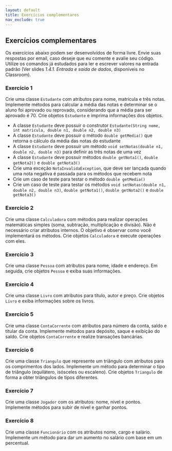 ```yaml
---
layout: default
title: Exercícios complementares
nav_exclude: true
---
```


## Exercícios complementares

Os exercícios abaixo podem ser desenvolvidos de forma livre. Envie suas respostas por email, caso deseje que eu comente e avalie seu código. Utilize os comandos já estudados para ler e escrever valores na entrada padrão (Ver slides _1.4.1. Entrada e saída de dados_, disponíveis no Classroom).

### Exercício 1

Crie uma classe `Estudante` com atributos para nome, matrícula e três notas. Implemente métodos para calcular a média das notas e determinar se o aluno foi aprovado ou reprovado, considerando que a média para ser aprovado é 70. Crie objetos `Estudante` e imprima informações dos objetos.

- A classe `Estudante` deve possuir o construtor `Estudante(String nome, int matricula, double n1, double n2, double n3)`
- A classe `Estudante` deve possuir o método `double getMedia()` que retorna o cálculo da média das notas do estudante
- A classe `Estudante` deve possuir um método `void setNotas(double n1, double n2, double n3)` para definir as três notas de uma vez
- A classe `Estudante` deve possuir métodos `double getNota1()`, `double getNota2()` e `double getNota3()`
- Crie uma exceção `NotaInvalidaException`, que deve ser lançada quando uma nota negativa é passada para os métodos que recebem nota
- Crie um caso de teste para testar o método `double getMedia()`
- Crie um caso de teste para testar os métodos `void setNotas(double n1, double n2, double n3)`, `double getNota1()`, `double getNota2()` e `double getNota3()`

### Exercício 2

Crie uma classe `Calculadora` com métodos para realizar operações matemáticas simples (soma, subtração, multiplicação e divisão). Não é necessário criar atributos internos. O objetivo é observar como você implementará os métodos. Crie objetos `Calculadora` e execute operações com eles.

### Exercício 3

Crie uma classe `Pessoa` com atributos para nome, idade e endereço. Em seguida, crie objetos `Pessoa` e exiba suas informações.

### Exercício 4

Crie uma classe `Livro` com atributos para título, autor e preço. Crie objetos `Livro` e exiba informações sobre os livros.

### Exercício 5

Crie uma classe `ContaCorrente` com atributos para número da conta, saldo e titular da conta. Implemente métodos para depósito, saque e exibição do saldo. Crie objetos `ContaCorrente` e realize transações bancárias.

### Exercício 6

Crie uma classe `Triangulo` que represente um triângulo com atributos para os comprimentos dos lados. Implemente um método para determinar o tipo de triângulo (equilátero, isósceles ou escaleno). Crie objetos `Triangulo` de forma a obter triângulos de tipos diferentes.

### Exercício 7

Crie uma classe `Jogador` com os atributos: nome, nível e pontos. Implemente métodos para subir de nível e ganhar pontos.

### Exercício 8

Crie uma classe `Funcionário` com os atributos nome, cargo e salário. Implemente um método para dar um aumento no salário com base em um percentual.
